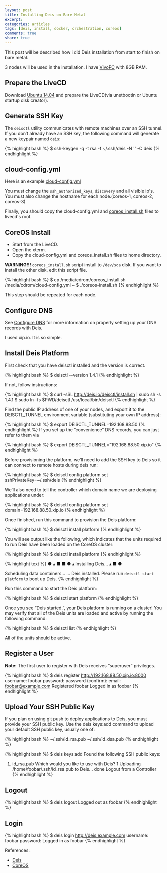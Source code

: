 ```yaml
---
layout: post
title: Installing Deis on Bare Metal
excerpt:
categories: articles
tags: [deis, install, docker, orchestration, coreos]
comments: true
share: true
---
```


This post will be described how i did Deis installation from start to finish on bare metal.

3 nodes will be used in the installation. I have [VivoPC](http://www.asus.com/ASUS_VivoPC/VivoPC_VM40B/) with 8GB RAM.

## Prepare the LiveCD

Download [Ubuntu 14.04](http://www.ubuntu.com/download/desktop) and prepare the LiveCD(via unetbootin or Ubuntu startup disk creator).

## Generate SSH Key

The `deisctl` utility communicates with remote machines over an SSH tunnel. If you don’t already have an SSH key, the
following command will generate a new keypair named `deis`:

{% highlight bash %}
$ ssh-keygen -q -t rsa -f ~/.ssh/deis -N '' -C deis
{% endhighlight %}

## cloud-config.yml

Here is an example [cloud-config.yml](https://gist.github.com/c72445486fcae5f82cd2)

You must change the `ssh_authorized_keys`, `discovery` and all visible ip's.
You must also change the hostname for each node.(coreos-1, coreos-2, coreos-3)

Finally, you should copy the cloud-config.yml and [coreos_install.sh](https://gist.github.com/af42cfdab3dc5b1d7994) files to livecd's root.

## CoreOS Install

-  Start from the LiveCD.
-  Open the xterm.
-  Copy the cloud-config.yml and coreos_install.sh files to home directory.

**WARNING!!!** `coreos_install.sh` script install to `/dev/sda` disk. If you want to install the other disk, edit this script file.

{% highlight bash %}
$ cp /media/cdrom/coreos_install.sh /media/cdrom/cloud-config.yml ~
$ ./coreos-install.sh
{% endhighlight %}

This step should be repeated for each node.

## Configure DNS

See [Configure DNS](http://docs.deis.io/en/latest/managing_deis/configure-dns/#configure-dns) for more information on properly setting up your DNS records with Deis.

I used xip.io. It is so simple.

## Install Deis Platform

First check that you have deisctl installed and the version is correct.

{% highlight bash %}
$ deisctl --version
1.4.1
{% endhighlight %}

If not, follow instructions:

{% highlight bash %}
$ curl -sSL http://deis.io/deisctl/install.sh | sudo sh -s 1.4.1
$ sudo ln -fs $PWD/deisctl /usr/local/bin/deisctl
{% endhighlight %}

Find the public IP address of one of your nodes, and export it to the DEISCTL_TUNNEL environment variable (substituting your own IP address):

{% highlight bash %}
$ export DEISCTL_TUNNEL=192.168.88.50
{% endhighlight %}
If you set up the “convenience” DNS records, you can just refer to them via

{% highlight bash %}
$ export DEISCTL_TUNNEL="192.168.88.50.xip.io"
{% endhighlight %}

Before provisioning the platform, we’ll need to add the SSH key to Deis so it can connect to remote hosts during deis
run:

{% highlight bash %}
$ deisctl config platform set sshPrivateKey=~/.ssh/deis
{% endhighlight %}

We’ll also need to tell the controller which domain name we are deploying applications under:

{% highlight bash %}
$ deisctl config platform set domain=192.168.88.50.xip.io
{% endhighlight %}

Once finished, run this command to provision the Deis platform:

{% highlight bash %}
$ deisctl install platform
{% endhighlight %}

You will see output like the following, which indicates that the units required to run Deis have been loaded on the
CoreOS cluster:

{% highlight bash %}
$ deisctl install platform
{% endhighlight %}

{% highlight text %}
● ▴ ■
■ ● ▴ Installing Deis...
▴ ■ ●

Scheduling data containers...
...
Deis installed.
Please run `deisctl start platform` to boot up Deis.
{% endhighlight %}

Run this command to start the Deis platform:

{% highlight bash %}
$ deisctl start platform
{% endhighlight %}

Once you see “Deis started.”, your Deis platform is running on a cluster! You may verify that all of the Deis units are
loaded and active by running the following command:

{% highlight bash %}
$ deisctl list
{% endhighlight %}

All of the units should be active.

## Register a User

**Note:** The first user to register with Deis receives “superuser” privileges.

{% highlight bash %}
$ deis register http://192.168.88.50.xip.io:8000
username: foobar
password:
password (confirm):
email: foobar@example.com
Registered foobar
Logged in as foobar
{% endhighlight %}

## Upload Your SSH Public Key

If you plan on using git push to deploy applications to Deis, you must provide your SSH public key. Use the deis
keys:add command to upload your default SSH public key, usually one of:

{% highlight bash %}
~/.ssh/id_rsa.pub
~/.ssh/id_dsa.pub
{% endhighlight %}

{% highlight bash %}
$ deis keys:add
Found the following SSH public keys:
1) id_rsa.pub
Which would you like to use with Deis? 1
Uploading /home/foobar/.ssh/id_rsa.pub to Deis... done
Logout from a Controller
{% endhighlight %}

## Logout

{% highlight bash %}
$ deis logout
Logged out as foobar
{% endhighlight %}

## Login

{% highlight bash %}
$ deis login http://deis.example.com
username: foobar
password:
Logged in as foobar
{% endhighlight %}

References:

-   [Deis](http://docs.deis.io/en/latest/)
-   [CoreOS](https://coreos.com/docs/)
